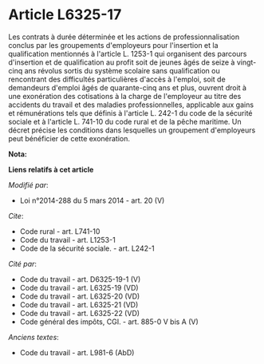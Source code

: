 # Article L6325-17

Les contrats à durée déterminée et les actions de professionnalisation conclus par les groupements d'employeurs pour
l'insertion et la qualification mentionnés à l'article L. 1253-1 qui organisent des parcours d'insertion et de qualification
au profit soit de jeunes âgés de seize à vingt-cinq ans révolus sortis du système scolaire sans qualification ou rencontrant
des difficultés particulières d'accès à l'emploi, soit de demandeurs d'emploi âgés de quarante-cinq ans et plus, ouvrent
droit à une exonération des cotisations à la charge de l'employeur au titre des accidents du travail et des maladies
professionnelles, applicable aux gains et rémunérations tels que définis à l'article L. 242-1 du code de la sécurité sociale
et à l'article L. 741-10 du code rural et de la pêche maritime. Un décret précise les conditions dans lesquelles un
groupement d'employeurs peut bénéficier de cette exonération.

**Nota:**



**Liens relatifs à cet article**

_Modifié par_:

  - Loi n°2014-288 du 5 mars 2014 - art. 20 (V)

_Cite_:

  - Code rural - art. L741-10
  - Code du travail - art. L1253-1
  - Code de la sécurité sociale. - art. L242-1

_Cité par_:

  - Code du travail - art. D6325-19-1 (V)
  - Code du travail - art. L6325-19 (VD)
  - Code du travail - art. L6325-20 (VD)
  - Code du travail - art. L6325-21 (VD)
  - Code du travail - art. L6325-22 (VD)
  - Code général des impôts, CGI. - art. 885-0 V bis A (V)

_Anciens textes_:

  - Code du travail - art. L981-6 (AbD)
